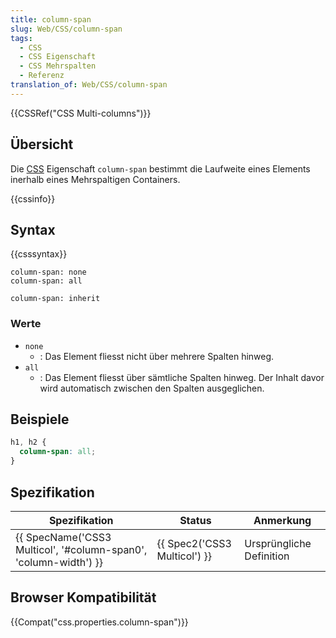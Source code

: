 ```yaml
---
title: column-span
slug: Web/CSS/column-span
tags:
  - CSS
  - CSS Eigenschaft
  - CSS Mehrspalten
  - Referenz
translation_of: Web/CSS/column-span
---
```

{{CSSRef("CSS Multi-columns")}}

## Übersicht

Die [CSS](/de/docs/CSS) Eigenschaft `column-span` bestimmt die Laufweite eines Elements inerhalb eines Mehrspaltigen Containers.

{{cssinfo}}

## Syntax

{{csssyntax}}

    column-span: none
    column-span: all

    column-span: inherit

### Werte

- `none`
  - : Das Element fliesst nicht über mehrere Spalten hinweg.
- `all`
  - : Das Element fliesst über sämtliche Spalten hinweg. Der Inhalt davor wird automatisch zwischen den Spalten ausgeglichen.

## Beispiele

```css
h1, h2 {
  column-span: all;
}
```

## Spezifikation

| Spezifikation                                                                        | Status                               | Anmerkung                |
| ------------------------------------------------------------------------------------ | ------------------------------------ | ------------------------ |
| {{ SpecName('CSS3 Multicol', '#column-span0', 'column-width') }} | {{ Spec2('CSS3 Multicol') }} | Ursprüngliche Definition |

## Browser Kompatibilität

{{Compat("css.properties.column-span")}}
